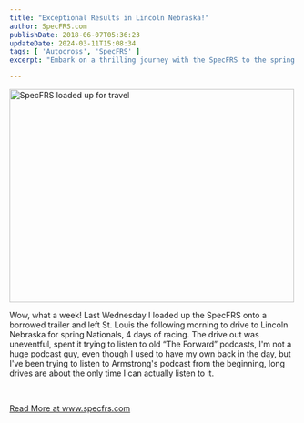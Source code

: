 ```yaml
---
title: "Exceptional Results in Lincoln Nebraska!"
author: SpecFRS.com
publishDate: 2018-06-07T05:36:23
updateDate: 2024-03-11T15:08:34
tags: [ 'Autocross', 'SpecFRS' ]
excerpt: "Embark on a thrilling journey with the SpecFRS to the spring Nationals in Lincoln, Nebraska. Discover how a podcast can perfect a long drive!"

---
```

<p><a data-flickr-embed="true" href="https://www.flickr.com/photos/chammond/40667948930/in/dateposted/" title="SpecFRS loaded up for travel"><img alt="SpecFRS loaded up for travel" height="375" src="https://farm1.staticflickr.com/878/40667948930_9690c26601.jpg" width="500" /></a></p>  <p>Wow, what a week! Last Wednesday I loaded up the SpecFRS onto a borrowed trailer and left St. Louis the following morning to drive to Lincoln Nebraska for spring Nationals, 4 days of racing. The drive out was uneventful, spent it trying to listen to old &ldquo;The Forward&rdquo; podcasts, I'm not a huge podcast guy, even though I used to have my own back in the day, but I've been trying to listen to Armstrong's podcast from the beginning, long drives are about the only time I can actually listen to it.</p>  <p>&nbsp;</p>  <a href="https://www.specfrs.com/exceptional-results-in-lincoln-nebraska">Read More at www.specfrs.com</a>


